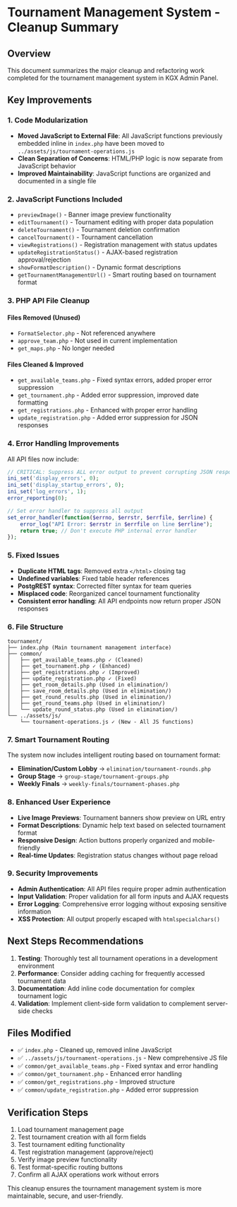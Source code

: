 # Tournament Management System - Cleanup Summary

## Overview
This document summarizes the major cleanup and refactoring work completed for the tournament management system in KGX Admin Panel.

## Key Improvements

### 1. **Code Modularization**
- **Moved JavaScript to External File**: All JavaScript functions previously embedded inline in `index.php` have been moved to `../assets/js/tournament-operations.js`
- **Clean Separation of Concerns**: HTML/PHP logic is now separate from JavaScript behavior
- **Improved Maintainability**: JavaScript functions are organized and documented in a single file

### 2. **JavaScript Functions Included**
- `previewImage()` - Banner image preview functionality
- `editTournament()` - Tournament editing with proper data population
- `deleteTournament()` - Tournament deletion confirmation
- `cancelTournament()` - Tournament cancellation
- `viewRegistrations()` - Registration management with status updates
- `updateRegistrationStatus()` - AJAX-based registration approval/rejection
- `showFormatDescription()` - Dynamic format descriptions
- `getTournamentManagementUrl()` - Smart routing based on tournament format

### 3. **PHP API File Cleanup**

#### Files Removed (Unused)
- `FormatSelector.php` - Not referenced anywhere
- `approve_team.php` - Not used in current implementation
- `get_maps.php` - No longer needed

#### Files Cleaned & Improved
- `get_available_teams.php` - Fixed syntax errors, added proper error suppression
- `get_tournament.php` - Added error suppression, improved date formatting
- `get_registrations.php` - Enhanced with proper error handling
- `update_registration.php` - Added error suppression for JSON responses

### 4. **Error Handling Improvements**
All API files now include:
```php
// CRITICAL: Suppress ALL error output to prevent corrupting JSON response
ini_set('display_errors', 0);
ini_set('display_startup_errors', 0);
ini_set('log_errors', 1);
error_reporting(0);

// Set error handler to suppress all output
set_error_handler(function($errno, $errstr, $errfile, $errline) {
    error_log("API Error: $errstr in $errfile on line $errline");
    return true; // Don't execute PHP internal error handler
});
```

### 5. **Fixed Issues**
- **Duplicate HTML tags**: Removed extra `</html>` closing tag
- **Undefined variables**: Fixed table header references
- **PostgREST syntax**: Corrected filter syntax for team queries
- **Misplaced code**: Reorganized cancel tournament functionality
- **Consistent error handling**: All API endpoints now return proper JSON responses

### 6. **File Structure**
```
tournament/
├── index.php (Main tournament management interface)
├── common/
│   ├── get_available_teams.php ✓ (Cleaned)
│   ├── get_tournament.php ✓ (Enhanced)
│   ├── get_registrations.php ✓ (Improved)
│   ├── update_registration.php ✓ (Fixed)
│   ├── get_room_details.php (Used in elimination/)
│   ├── save_room_details.php (Used in elimination/)
│   ├── get_round_results.php (Used in elimination/)
│   ├── get_round_teams.php (Used in elimination/)
│   └── update_round_status.php (Used in elimination/)
└── ../assets/js/
    └── tournament-operations.js ✓ (New - All JS functions)
```

### 7. **Smart Tournament Routing**
The system now includes intelligent routing based on tournament format:
- **Elimination/Custom Lobby** → `elimination/tournament-rounds.php`
- **Group Stage** → `group-stage/tournament-groups.php`
- **Weekly Finals** → `weekly-finals/tournament-phases.php`

### 8. **Enhanced User Experience**
- **Live Image Previews**: Tournament banners show preview on URL entry
- **Format Descriptions**: Dynamic help text based on selected tournament format
- **Responsive Design**: Action buttons properly organized and mobile-friendly
- **Real-time Updates**: Registration status changes without page reload

### 9. **Security Improvements**
- **Admin Authentication**: All API files require proper admin authentication
- **Input Validation**: Proper validation for all form inputs and AJAX requests
- **Error Logging**: Comprehensive error logging without exposing sensitive information
- **XSS Protection**: All output properly escaped with `htmlspecialchars()`

## Next Steps Recommendations

1. **Testing**: Thoroughly test all tournament operations in a development environment
2. **Performance**: Consider adding caching for frequently accessed tournament data
3. **Documentation**: Add inline code documentation for complex tournament logic
4. **Validation**: Implement client-side form validation to complement server-side checks

## Files Modified
- ✅ `index.php` - Cleaned up, removed inline JavaScript
- ✅ `../assets/js/tournament-operations.js` - New comprehensive JS file
- ✅ `common/get_available_teams.php` - Fixed syntax and error handling
- ✅ `common/get_tournament.php` - Enhanced error handling
- ✅ `common/get_registrations.php` - Improved structure
- ✅ `common/update_registration.php` - Added error suppression

## Verification Steps
1. Load tournament management page
2. Test tournament creation with all form fields
3. Test tournament editing functionality
4. Test registration management (approve/reject)
5. Verify image preview functionality
6. Test format-specific routing buttons
7. Confirm all AJAX operations work without errors

This cleanup ensures the tournament management system is more maintainable, secure, and user-friendly.
